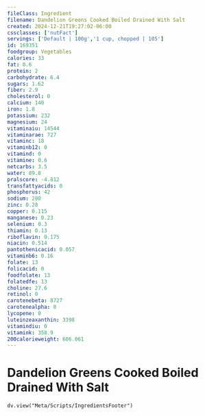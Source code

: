 ```yaml
---
fileClass: Ingredient
filename: Dandelion Greens Cooked Boiled Drained With Salt
created: 2024-12-21T19:27:02-06:00
cssclasses: ['nutFact']
servings: ['Default | 100g','1 cup, chopped | 105']
id: 169351
foodgroup: Vegetables
calories: 33
fat: 0.6
protein: 2
carbohydrate: 6.4
sugars: 1.62
fiber: 2.9
cholesterol: 0
calcium: 140
iron: 1.8
potassium: 232
magnesium: 24
vitaminaiu: 14544
vitaminarae: 727
vitaminc: 18
vitaminb12: 0
vitamind: 0
vitamine: 0.6
netcarbs: 3.5
water: 89.8
pralscore: -4.812
transfattyacids: 0
phosphorus: 42
sodium: 280
zinc: 0.28
copper: 0.115
manganese: 0.23
selenium: 0.3
thiamin: 0.13
riboflavin: 0.175
niacin: 0.514
pantothenicacid: 0.057
vitaminb6: 0.16
folate: 13
folicacid: 0
foodfolate: 13
folatedfe: 13
choline: 27.6
retinol: 0
carotenebeta: 8727
carotenealpha: 0
lycopene: 0
luteinzeaxanthin: 3398
vitamindiu: 0
vitamink: 358.9
200calorieweight: 606.061
---
```


# Dandelion Greens Cooked Boiled Drained With Salt

```dataviewjs
dv.view("Meta/Scripts/IngredientsFooter")
```